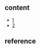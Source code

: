 ## content

- [1](https://github.com/gaoxinge/something/tree/master/learn%20java%20third-party%20library/tomcat/1)
- [2](https://github.com/gaoxinge/something/tree/master/learn%20java%20third-party%20library/tomcat/2)

## reference